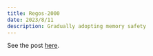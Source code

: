 ```yaml
---
title: Regos-2000
date: 2023/8/11
description: Gradually adopting memory safety 
---
```


See the post [here](https://ruddy-anger-80a.notion.site/Rust-OS-BURE-23-presentation-697a9cd8979849bea40ec34cd3f419ca?pvs=4).
